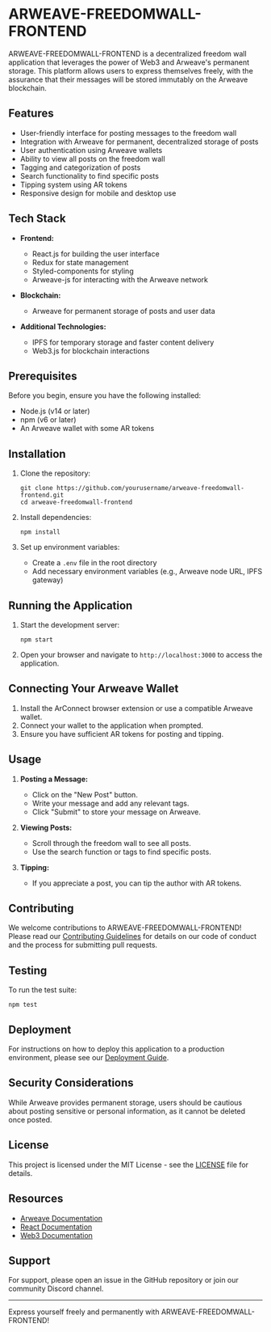 # ARWEAVE-FREEDOMWALL-FRONTEND

ARWEAVE-FREEDOMWALL-FRONTEND is a decentralized freedom wall application that leverages the power of Web3 and Arweave's permanent storage. This platform allows users to express themselves freely, with the assurance that their messages will be stored immutably on the Arweave blockchain.

## Features

- User-friendly interface for posting messages to the freedom wall
- Integration with Arweave for permanent, decentralized storage of posts
- User authentication using Arweave wallets
- Ability to view all posts on the freedom wall
- Tagging and categorization of posts
- Search functionality to find specific posts
- Tipping system using AR tokens
- Responsive design for mobile and desktop use

## Tech Stack

- **Frontend:**
  - React.js for building the user interface
  - Redux for state management
  - Styled-components for styling
  - Arweave-js for interacting with the Arweave network

- **Blockchain:**
  - Arweave for permanent storage of posts and user data

- **Additional Technologies:**
  - IPFS for temporary storage and faster content delivery
  - Web3.js for blockchain interactions

## Prerequisites

Before you begin, ensure you have the following installed:
- Node.js (v14 or later)
- npm (v6 or later)
- An Arweave wallet with some AR tokens

## Installation

1. Clone the repository:
   ```
   git clone https://github.com/yourusername/arweave-freedomwall-frontend.git
   cd arweave-freedomwall-frontend
   ```

2. Install dependencies:
   ```
   npm install
   ```

3. Set up environment variables:
   - Create a `.env` file in the root directory
   - Add necessary environment variables (e.g., Arweave node URL, IPFS gateway)

## Running the Application

1. Start the development server:
   ```
   npm start
   ```

2. Open your browser and navigate to `http://localhost:3000` to access the application.

## Connecting Your Arweave Wallet

1. Install the ArConnect browser extension or use a compatible Arweave wallet.
2. Connect your wallet to the application when prompted.
3. Ensure you have sufficient AR tokens for posting and tipping.

## Usage

1. **Posting a Message:**
   - Click on the "New Post" button.
   - Write your message and add any relevant tags.
   - Click "Submit" to store your message on Arweave.

2. **Viewing Posts:**
   - Scroll through the freedom wall to see all posts.
   - Use the search function or tags to find specific posts.

3. **Tipping:**
   - If you appreciate a post, you can tip the author with AR tokens.

## Contributing

We welcome contributions to ARWEAVE-FREEDOMWALL-FRONTEND! Please read our [Contributing Guidelines](CONTRIBUTING.md) for details on our code of conduct and the process for submitting pull requests.

## Testing

To run the test suite:
```
npm test
```

## Deployment

For instructions on how to deploy this application to a production environment, please see our [Deployment Guide](DEPLOYMENT.md).

## Security Considerations

While Arweave provides permanent storage, users should be cautious about posting sensitive or personal information, as it cannot be deleted once posted.

## License

This project is licensed under the MIT License - see the [LICENSE](LICENSE) file for details.

## Resources

- [Arweave Documentation](https://docs.arweave.org/)
- [React Documentation](https://reactjs.org/docs/getting-started.html)
- [Web3 Documentation](https://web3js.readthedocs.io/)

## Support

For support, please open an issue in the GitHub repository or join our community Discord channel.

---

Express yourself freely and permanently with ARWEAVE-FREEDOMWALL-FRONTEND!

